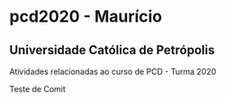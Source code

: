 # pcd2020 - Maurício
## Universidade Católica de Petrópolis

Atividades relacionadas ao curso de PCD - Turma 2020

Teste de Comit
